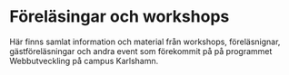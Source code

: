 # Föreläsingar och workshops
Här finns samlat information och material från workshops, föreläsnignar, gästföreläsningar och andra event som förekommit på på programmet Webbutveckling på campus Karlshamn.
